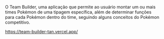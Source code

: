 O Team Builder, uma aplicação que permite ao usuário montar um ou mais times Pokémon de uma tipagem específica, além de determinar funções para cada Pokémon dentro do time, seguindo alguns conceitos do Pokémon competitivo.

https://team-builder-tan.vercel.app/
